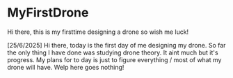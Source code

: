 # MyFirstDrone
Hi there, this is my firsttime designing a drone so wish me luck!

[25/6/2025] Hi there, today is the first day of me designing my drone. So far the only thing I have done was studying drone theory. It aint much but it's progress. My plans for to day is just to figure everything / most of what my drone will have. Welp here goes nothing! 
